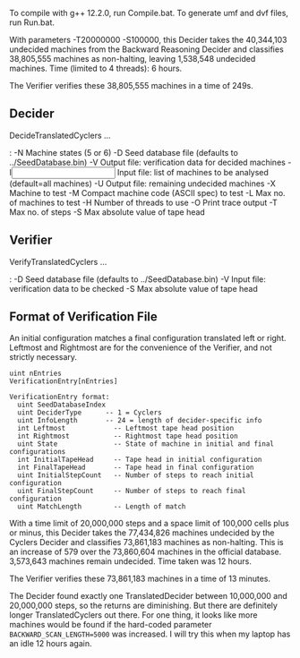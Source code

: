 To compile with g++ 12.2.0, run Compile.bat.
To generate umf and dvf files, run Run.bat.

With parameters -T20000000 -S100000, this Decider takes the 40,344,103 undecided machines from the Backward Reasoning Decider and classifies 38,805,555 machines as non-halting, leaving 1,538,548 undecided machines. Time (limited to 4 threads): 6 hours.

The Verifier verifies these 38,805,555 machines in a time of 249s.

Decider
-------
DecideTranslatedCyclers <param> <param>...
  <param>: -N<states>            Machine states (5 or 6)
           -D<database>          Seed database file (defaults to ../SeedDatabase.bin)
           -V<verification file> Output file: verification data for decided machines
           -I<input file>        Input file: list of machines to be analysed (default=all machines)
           -U<undecided file>    Output file: remaining undecided machines
           -X<test machine>      Machine to test
           -M<machine spec>      Compact machine code (ASCII spec) to test
           -L<machine limit>     Max no. of machines to test
           -H<threads>           Number of threads to use
           -O                    Print trace output
           -T<time limit>        Max no. of steps
           -S<space limit>       Max absolute value of tape head

Verifier
--------
VerifyTranslatedCyclers <param> <param>...
  <param>: -D<database>           Seed database file (defaults to ../SeedDatabase.bin)
           -V<verification file>  Input file: verification data to be checked
           -S<space limit>        Max absolute value of tape head

Format of Verification File
---------------------------
An initial configuration matches a final configuration translated left or right.
Leftmost and Rightmost are for the convenience of the Verifier, and not strictly necessary.
```
uint nEntries
VerificationEntry[nEntries]

VerificationEntry format:
  uint SeedDatabaseIndex
  uint DeciderType      -- 1 = Cyclers
  uint InfoLength       -- 24 = length of decider-specific info
  int Leftmost            -- Leftmost tape head position
  int Rightmost           -- Rightmost tape head position
  uint State              -- State of machine in initial and final configurations
  int InitialTapeHead     -- Tape head in initial configuration
  int FinalTapeHead       -- Tape head in final configuration
  uint InitialStepCount   -- Number of steps to reach initial configuration
  uint FinalStepCount     -- Number of steps to reach final configuration
  uint MatchLength        -- Length of match
```

With a time limit of 20,000,000 steps and a space limit of 100,000 cells plus or minus, this Decider takes the 77,434,826 machines undecided by the Cyclers Decider and classifies 73,861,183 machines as non-halting. This is an increase of 579 over the 73,860,604 machines in the official database. 3,573,643 machines remain undecided. Time taken was 12 hours.

The Verifier verifies these 73,861,183 machines in a time of 13 minutes.

The Decider found exactly one TranslatedDecider between 10,000,000 and 20,000,000 steps, so the returns are diminishing. But there are definitely longer TranslatedCyclers out there. For one thing, it looks like more machines would be found if the hard-coded parameter `BACKWARD_SCAN_LENGTH=5000` was increased. I will try this when my laptop has an idle 12 hours again.
